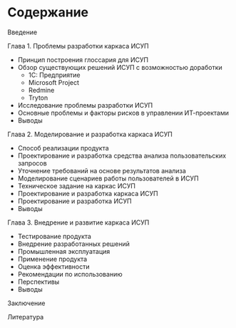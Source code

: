 # Содержание

Введение

Глава 1. Проблемы разработки каркаса ИСУП

- Принцип построения глоссария для ИСУП
- Обзор существующих решений ИСУП с возможностью доработки
  - 1С: Предприятие
  - Microsoft Project
  - Redmine
  - Tryton
- Исследование проблемы разработки ИСУП
- Основные проблемы и факторы рисков в управлении ИТ-проектами
- Выводы

Глава 2. Моделирование и разработка каркаса ИСУП

- Способ реализации продукта
- Проектирование и разработка средства анализа пользовательских запросов
- Уточнение требований на основе результатов анализа
- Моделирование сценариев работы пользователей в ИСУП
- Техническое задание на каркас ИСУП
- Проектирование и разработка каркаса ИСУП
- Проектирование и разработка ИСУП
- Выводы

Глава 3. Внедрение и развитие каркаса ИСУП

- Тестирование продукта
- Внедрение разработанных решений
- Промышленная эксплуатация
- Применение продукта
- Оценка эффективности
- Рекомендации по использованию
- Перспективы
- Выводы

Заключение

Литература
